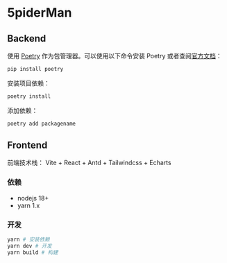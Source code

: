 # 5piderMan

## Backend

使用 [Poetry](https://python-poetry.org/) 作为包管理器。可以使用以下命令安装 Poetry 或者查阅[官方文档](https://python-poetry.org/docs/)：

```bash
pip install poetry
```

安装项目依赖：

```bash
poetry install
```

添加依赖：

```bash
poetry add packagename
```

## Frontend

前端技术栈： Vite + React + Antd + Tailwindcss + Echarts

### 依赖

- nodejs 18+
- yarn 1.x

### 开发

```bash
yarn # 安装依赖
yarn dev # 开发
yarn build # 构建
```
